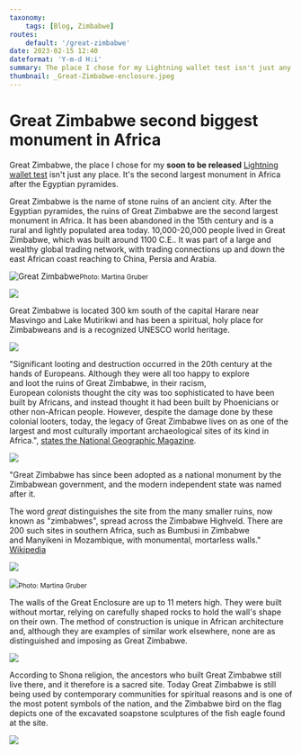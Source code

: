 ```yaml
---
taxonomy:
    tags: [Blog, Zimbabwe]
routes:
    default: '/great-zimbabwe'
date: 2023-02-15 12:40
dateformat: 'Y-m-d H:i'
summary: The place I chose for my Lightning wallet test isn't just any place. It's the second largest monument in Africa after the Egyptian pyramides.
thumbnail: _Great-Zimbabwe-enclosure.jpeg
---
```


# Great Zimbabwe second biggest monument in Africa


Great Zimbabwe, the place I chose for my **soon to be released** [Lightning wallet test](/lightning-self-custody-wallets-2023) isn't just any place. It's the second largest monument in Africa after the Egyptian pyramides.

Great Zimbabwe is the name of stone ruins of an ancient city. After the Egyptian pyramides, the ruins of Great Zimbabwe are the second largest monument in Africa. It has been abandoned in the 15th century and is a rural and lightly populated area today. 10,000-20,000 people lived in Great Zimbabwe, which was built around 1100 C.E.. It was part of a large and wealthy global trading network, with trading connections up and down the east African coast reaching to China, Persia and Arabia. 

![Great Zimbabwe](_Great-Zimbabwe-enclosure.jpeg)<small>Photo: Martina Gruber</small>

![](_great-zimbabwe-1.JPG)

Great Zimbabwe is located 300 km south of the capital Harare near Masvingo and Lake Mutirikwi and has been a spiritual, holy place for Zimbabweans and is a recognized UNESCO world heritage.

![](_Great-Zimbabwe-map.jpeg)

"Significant looting and destruction occurred in the 20th century at the hands of Europeans. Although they were all too happy to explore and loot the ruins of Great Zimbabwe, in their racism, European colonists thought the city was too sophisticated to have been built by Africans, and instead thought it had been built by Phoenicians or other non-African people. However, despite the damage done by these colonial looters, today, the legacy of Great Zimbabwe lives on as one of the largest and most culturally important archaeological sites of its kind in Africa.", [states the National Geographic Magazine](https://education.nationalgeographic.org/resource/great-zimbabwe).

![](_description-plate.JPG)

"Great Zimbabwe has since been adopted as a national monument by the Zimbabwean government, and the modern independent state was named after it.

The word _great_ distinguishes the site from the many smaller ruins, now known as "zimbabwes", spread across the Zimbabwe Highveld. There are 200 such sites in southern Africa, such as Bumbusi in Zimbabwe and Manyikeni in Mozambique, with monumental, mortarless walls." [Wikipedia](https://en.wikipedia.org/wiki/Great_Zimbabwe)

![](_great-zimbabwe-4.JPG)

![](_Great-Zimbabwe-enclusure-wall.jpeg)<small>Photo: Martina Gruber</small>

The walls of the Great Enclosure are up to 11 meters high. They were built without mortar, relying on carefully shaped rocks to hold the wall's shape on their own. The method of construction is unique in African architecture and, although they are examples of similar work elsewhere, none are as distinguished and imposing as Great Zimbabwe.

![](_great-zim-1.JPG)

According to Shona religion, the ancestors who built Great Zimbabwe still live there, and it therefore is a sacred site. Today Great Zimbabwe is still being used by contemporary communities for spiritual reasons and is one of the most potent symbols of the nation, and the Zimbabwe bird on the flag depicts one of the excavated soapstone sculptures of the fish eagle found at the site.

![](_great-zimbabwe-2.JPG)